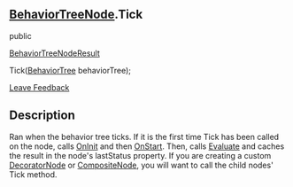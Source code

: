 <h2 class="header"><a class="link" href= "BehaviorTreeNode.md">BehaviorTreeNode</a>.Tick</h2>

<div class="flex-row space-between">
    <div class="flex-row">
        <p>public </p>
        <a class="link" href= "BehaviorTreeNodeResult.md">BehaviorTreeNodeResult</a>
        <p>Tick(<a class="link" href="BehaviorTree.md">BehaviorTree</a> behaviorTree);</p>
    </div>
    <a class="link" style="text-align: right" href="mailto:zacharyruiz1@gmail.com" target="_blank">Leave Feedback</a>
</div>

<h2 class="small-h2 header">Description</h2>
<p>Ran when the behavior tree ticks. If it is the first time Tick has been called on the node, calls <a class="link" href="BehaviorTreeNode-OnInit.md">OnInit</a> and then <a class="link" href="BehaviorTreeNode-OnStart.md">OnStart</a>. Then, calls <a class="link" href = "BehaviorTreeNode-Evaluate.md">Evaluate</a> and caches the result in the node's lastStatus property. If you are creating a custom <a class="link" href= "DecoratorNode.md">DecoratorNode</a> or <a class="link" href= "CompositeNode.md">CompositeNode</a>, you will want to call the child nodes' Tick method.<p>
